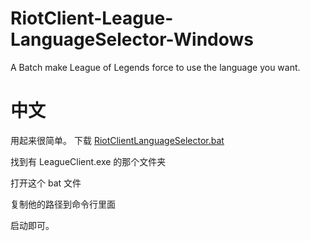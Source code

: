# RiotClient-League-LanguageSelector-Windows
A Batch make League of Legends force to use the language you want.

# 中文
用起来很简单。
下载 [RiotClientLanguageSelector.bat](https://github.com/FLYEMOJ1/RiotClient-League-LanguageSelector-Windows/releases/download/v1.0.3/RiotClientLanguageSelector.bat)

找到有 LeagueClient.exe 的那个文件夹

打开这个 bat 文件

复制他的路径到命令行里面

启动即可。
